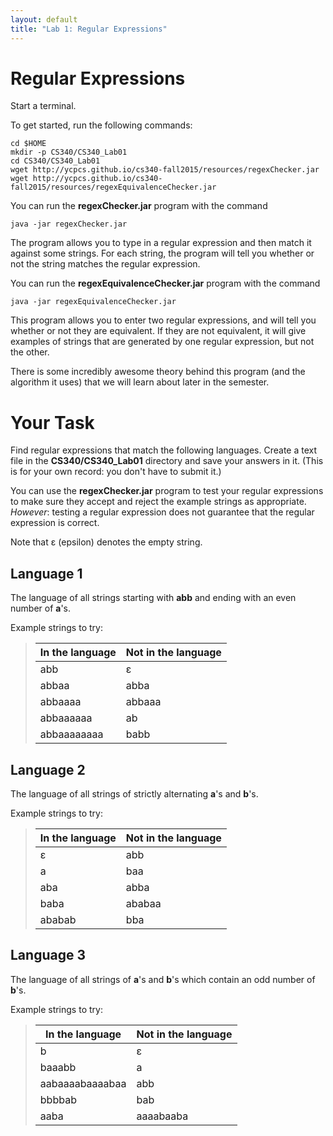 ```yaml
---
layout: default
title: "Lab 1: Regular Expressions"
---
```


Regular Expressions
===================

Start a terminal.

To get started, run the following commands:

    cd $HOME
    mkdir -p CS340/CS340_Lab01
    cd CS340/CS340_Lab01
    wget http://ycpcs.github.io/cs340-fall2015/resources/regexChecker.jar
    wget http://ycpcs.github.io/cs340-fall2015/resources/regexEquivalenceChecker.jar

You can run the **regexChecker.jar** program with the command

    java -jar regexChecker.jar

The program allows you to type in a regular expression and then match it against some strings. For each string, the program will tell you whether or not the string matches the regular expression.

You can run the **regexEquivalenceChecker.jar** program with the command

    java -jar regexEquivalenceChecker.jar

This program allows you to enter two regular expressions, and will tell you whether or not they are equivalent. If they are not equivalent, it will give examples of strings that are generated by one regular expression, but not the other.

There is some incredibly awesome theory behind this program (and the algorithm it uses) that we will learn about later in the semester.

Your Task
=========

Find regular expressions that match the following languages.  Create a text file in the **CS340/CS340\_Lab01** directory and save your answers in it.  (This is for your own record: you don't have to submit it.)

You can use the **regexChecker.jar** program to test your regular expressions to make sure they accept and reject the example strings as appropriate.  *However*: testing a regular expression does not guarantee that the regular expression is correct.

Note that ε (epsilon) denotes the empty string.

Language 1
----------

The language of all strings starting with **abb** and ending with an even number of **a**'s.

Example strings to try:

> In the language | Not in the language
> --------------- | -------------------
> abb | ε
> abbaa | abba
> abbaaaa | abbaaa
> abbaaaaaa | ab
> abbaaaaaaaa | babb

Language 2
----------

The language of all strings of strictly alternating **a**'s and **b**'s.

Example strings to try:

> In the language | Not in the language
> --------------- | -------------------
> ε | abb
> a | baa
> aba | abba
> baba | ababaa
> ababab | bba

Language 3
----------

The language of all strings of **a**'s and **b**'s which contain an odd number of **b**'s.

Example strings to try:

> In the language | Not in the language
> --------------- | -------------------
> b | ε
> baaabb | a
> aabaaaabaaaabaa | abb
> bbbbab | bab
> aaba | aaaabaaba
